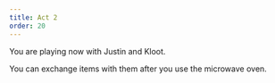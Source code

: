 ```yaml
---
title: Act 2
order: 20
---
```


You are playing now with Justin and Kloot.

You can exchange items with them after you use the microwave oven.
